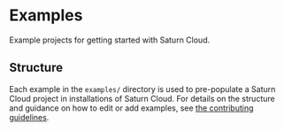 # Examples

Example projects for getting started with Saturn Cloud.

## Structure

Each example in the `examples/` directory is used to pre-populate a Saturn Cloud project in installations of Saturn Cloud. For details on the structure and guidance on how to edit or add examples, see [the contributing guidelines](./CONTRIBUTING.md).
